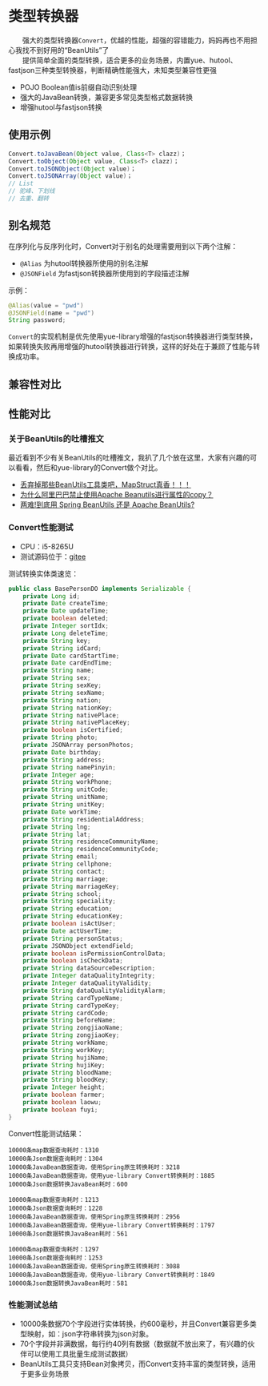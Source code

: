 # 类型转换器
　　强大的类型转换器`Convert`，优越的性能，超强的容错能力，妈妈再也不用担心我找不到好用的“BeanUtils”了<br>
　　提供简单全面的类型转换，适合更多的业务场景，内置yue、hutool、fastjson三种类型转换器，判断精确性能强大，未知类型兼容性更强
- POJO Boolean值is前缀自动识别处理
- 强大的JavaBean转换，兼容更多常见类型格式数据转换
- 增强hutool与fastjson转换

## 使用示例
```java
Convert.toJavaBean(Object value, Class<T> clazz)；
Convert.toObject(Object value, Class<T> clazz)；
Convert.toJSONObject(Object value)；
Convert.toJSONArray(Object value)；
// List
// 驼峰、下划线
// 去重、翻转
```

## 别名规范
在序列化与反序列化时，Convert对于别名的处理需要用到以下两个注解：
- `@Alias` 为hutool转换器所使用的别名注解
- `@JSONField` 为fastjson转换器所使用到的字段描述注解

示例：
```java
@Alias(value = "pwd")
@JSONField(name = "pwd")
String password;
```

`Convert`的实现机制是优先使用yue-library增强的fastjson转换器进行类型转换，如果转换失败再用增强的hutool转换器进行转换，这样的好处在于兼顾了性能与转换成功率。

## 兼容性对比
## 性能对比
### 关于BeanUtils的吐槽推文
最近看到不少有关BeanUtils的吐槽推文，我扒了几个放在这里，大家有兴趣的可以看看，然后和yue-library的Convert做个对比。
- [丢弃掉那些BeanUtils工具类吧，MapStruct真香！！！](https://mp.weixin.qq.com/s?__biz=MzI3NzE0NjcwMg==&mid=2650139073&idx=1&sn=8834525faf92fc03b8b5140370791cbb&chksm=f36bf4e0c41c7df62f5eb504c8cdecaecb5e33a8482b566376d020cb876094fa62c9c382a981&mpshare=1&scene=24&srcid=0810sEp1Jv5xdaJlJ9HsI3Z4&sharer_sharetime=1597033323461&sharer_shareid=c28002123ec365b3abc5938fbde53373&key=c796d4af4f06ffa838f0a26ec1a8a13694c868e059a79d8ed67e82d2933c0dbc6f8bd223ba30c4d5701f81f69828a9751afe2ac8f162cb56db8aadd41d3b6be362c10d0ddba59dd4c96269c6bc4dbed6eb2194f94902a5247ac63ab3093d10517f993d6d5e16c1878f0b9012b560a0c4b2139e4c173868dfbb84bc2c6bb6d610&ascene=14&uin=MTM4OTYzMzk2MQ%3D%3D&devicetype=Windows+10+x64&version=62090529&lang=zh_CN&exportkey=AVLIvfPnnrfAowHWva1T6EY%3D&pass_ticket=QpP9Y9vFuFN8yhDb5fZYbaSMtFCU8gpLfZalNCmTT%2FBk8n292dt0gtjzfOo%2FVsl%2F&wx_header=0)
- [为什么阿里巴巴禁止使用Apache Beanutils进行属性的copy？](https://mp.weixin.qq.com/s?__biz=MzI3NzE0NjcwMg==&mid=2650137356&idx=1&sn=c1d3f57eb9ae9b535ed41560939a13b7&chksm=f36bfe2dc41c773b9086fa01735581616c438dba1619c0e8e26d429612739155d65c6b9ca120&scene=21#wechat_redirect)
- [两难!到底用 Spring BeanUtils 还是 Apache BeanUtils?](https://maimai.cn/article/detail?fid=1541200193&efid=l_ClkeqIr95Y61v9qcAdsQ&from=single_feed)

### Convert性能测试
- CPU：i5-8265U
- 测试源码位于：[gitee](https://gitee.com/yl-yue/yue-library/blob/j11.2.3.2/yue-library-samples/yue-library-test/src/main/java/ai/yue/library/test/controller/data/jdbc/performance/PerformanceController.java)

测试转换实体类速览：
```java
public class BasePersonDO implements Serializable {
	private Long id;
	private Date createTime;
	private Date updateTime;
	private boolean deleted;
	private Integer sortIdx;
	private Long deleteTime;
	private String key;
	private String idCard;
	private Date cardStartTime;
	private Date cardEndTime;
	private String name;
	private String sex;
	private String sexKey;
	private String sexName;
	private String nation;
	private String nationKey;
	private String nativePlace;
	private String nativePlaceKey;
	private boolean isCertified;
	private String photo;
	private JSONArray personPhotos;
	private Date birthday;
	private String address;
	private String namePinyin;
	private Integer age;
	private String workPhone;
	private String unitCode;
	private String unitName;
	private String unitKey;
	private Date workTime;
	private String residentialAddress;
	private String lng;
	private String lat;
	private String residenceCommunityName;
	private String residenceCommunityCode;
	private String email;
	private String cellphone;
	private String contact;
	private String marriage;
	private String marriageKey;
	private String school;
	private String speciality;
	private String education;
	private String educationKey;
	private boolean isActUser;
	private Date actUserTime;
	private String personStatus;
	private JSONObject extendField;
	private boolean isPermissionControlData;
	private boolean isCheckData;
	private String dataSourceDescription;
	private Integer dataQualityIntegrity;
	private Integer dataQualityValidity;
	private String dataQualityValidityAlarm;
	private String cardTypeName;
	private String cardTypeKey;
	private String cardCode;
	private String beforeName;
	private String zongjiaoName;
	private String zongjiaoKey;
	private String workName;
	private String workKey;
	private String hujiName;
	private String hujiKey;
	private String bloodName;
	private String bloodKey;
	private Integer height;
	private boolean farmer;
	private boolean laowu;
	private boolean fuyi;
}
```

Convert性能测试结果：
```
10000条map数据查询耗时：1310
10000条Json数据查询耗时：1304
10000条JavaBean数据查询，使用Spring原生转换耗时：3218
10000条JavaBean数据查询，使用yue-library Convert转换耗时：1885
10000条Json数据转换JavaBean耗时：600

10000条map数据查询耗时：1213
10000条Json数据查询耗时：1228
10000条JavaBean数据查询，使用Spring原生转换耗时：2956
10000条JavaBean数据查询，使用yue-library Convert转换耗时：1797
10000条Json数据转换JavaBean耗时：561

10000条map数据查询耗时：1297
10000条Json数据查询耗时：1253
10000条JavaBean数据查询，使用Spring原生转换耗时：3088
10000条JavaBean数据查询，使用yue-library Convert转换耗时：1849
10000条Json数据转换JavaBean耗时：581
```

### 性能测试总结
- 10000条数据70个字段进行实体转换，约600毫秒，并且Convert兼容更多类型映射，如：json字符串转换为json对象。
- 70个字段并非满数据，每行约40列有数据（数据就不放出来了，有兴趣的伙伴可以使用工具批量生成测试数据）
- BeanUtils工具只支持Bean对象拷贝，而Convert支持丰富的类型转换，适用于更多业务场景